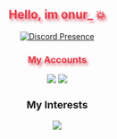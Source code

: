 <h2 align="center" style="color:#e63946;text-shadow: 3px 4px 4px rgba(205, 50, 70, 0.7);">Hello, im onur_ 💥</h2>

<div align="center">

[![Discord Presence](https://lanyard.cnrad.dev/api/588345928184758272?bg=b80c00&hideActivity=true&hideSpotify=true&theme=light)](https://discord.com/users/588345928184758272)

</div>

<h3 align="center" style="color:#e63946;text-shadow: 3px 4px 4px rgba(205, 50, 70, 0.7);">My Accounts</h3>
<p align="center">
  <a href="https://github.com/onurjkk" target"blank_"><img src="https://img.shields.io/badge/GitHub%20-191717.svg?&style=for-the-badge&logo=github&logoColor=white"></a>
  <a href="https://dsc.gg/chatters" target"blank_"><img src="https://img.shields.io/discord/1043278929600979085?style=for-the-badge&color=e03c36&label=chatters&logo=discord&logoColor=red"></a>
  <br>
</p>

<h3 align="center" style="font-weight: bold; font-size: 18px">My Interests</h3>
<p align="center">
  <a href="https://skillicons.dev">
    <img src="https://skillicons.dev/icons?i=c,cpp,py,java" />
  </a>
</p>
